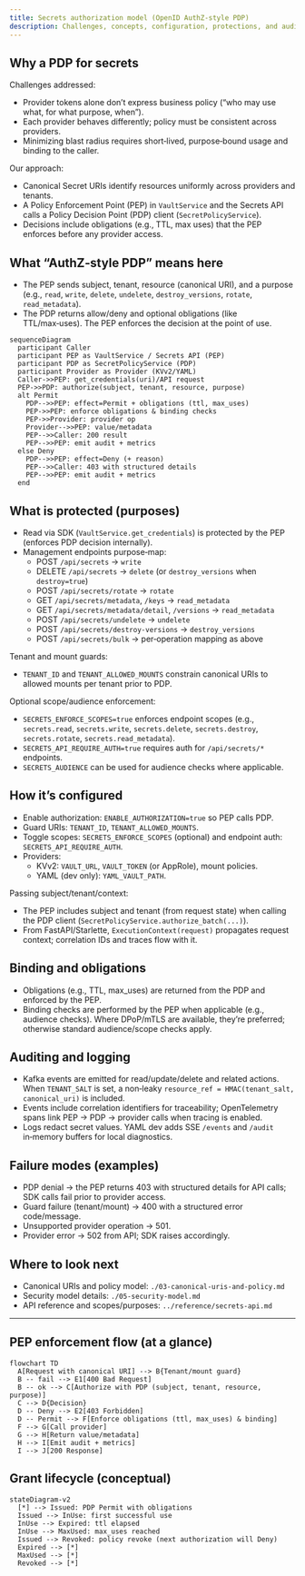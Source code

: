 ```yaml
---
title: Secrets authorization model (OpenID AuthZ‑style PDP)
description: Challenges, concepts, configuration, protections, and auditing for our secrets authorization model
---
```


## Why a PDP for secrets

Challenges addressed:

- Provider tokens alone don’t express business policy (“who may use what, for what purpose, when”).
- Each provider behaves differently; policy must be consistent across providers.
- Minimizing blast radius requires short‑lived, purpose‑bound usage and binding to the caller.

Our approach:

- Canonical Secret URIs identify resources uniformly across providers and tenants.
- A Policy Enforcement Point (PEP) in `VaultService` and the Secrets API calls a Policy Decision Point (PDP) client (`SecretPolicyService`).
- Decisions include obligations (e.g., TTL, max uses) that the PEP enforces before any provider access.

## What “AuthZ‑style PDP” means here

- The PEP sends subject, tenant, resource (canonical URI), and a purpose (e.g., `read`, `write`, `delete`, `undelete`, `destroy_versions`, `rotate`, `read_metadata`).
- The PDP returns allow/deny and optional obligations (like TTL/max‑uses). The PEP enforces the decision at the point of use.

```mermaid
sequenceDiagram
  participant Caller
  participant PEP as VaultService / Secrets API (PEP)
  participant PDP as SecretPolicyService (PDP)
  participant Provider as Provider (KVv2/YAML)
  Caller->>PEP: get_credentials(uri)/API request
  PEP->>PDP: authorize(subject, tenant, resource, purpose)
  alt Permit
    PDP-->>PEP: effect=Permit + obligations (ttl, max_uses)
    PEP->>PEP: enforce obligations & binding checks
    PEP->>Provider: provider op
    Provider-->>PEP: value/metadata
    PEP-->>Caller: 200 result
    PEP-->>PEP: emit audit + metrics
  else Deny
    PDP-->>PEP: effect=Deny (+ reason)
    PEP-->>Caller: 403 with structured details
    PEP-->>PEP: emit audit + metrics
  end
```

## What is protected (purposes)

- Read via SDK (`VaultService.get_credentials`) is protected by the PEP (enforces PDP decision internally).
- Management endpoints purpose‑map:
  - POST `/api/secrets` → `write`
  - DELETE `/api/secrets` → `delete` (or `destroy_versions` when `destroy=true`)
  - POST `/api/secrets/rotate` → `rotate`
  - GET `/api/secrets/metadata`, `/keys` → `read_metadata`
  - GET `/api/secrets/metadata/detail`, `/versions` → `read_metadata`
  - POST `/api/secrets/undelete` → `undelete`
  - POST `/api/secrets/destroy-versions` → `destroy_versions`
  - POST `/api/secrets/bulk` → per‑operation mapping as above

Tenant and mount guards:

- `TENANT_ID` and `TENANT_ALLOWED_MOUNTS` constrain canonical URIs to allowed mounts per tenant prior to PDP.

Optional scope/audience enforcement:

- `SECRETS_ENFORCE_SCOPES=true` enforces endpoint scopes (e.g., `secrets.read`, `secrets.write`, `secrets.delete`, `secrets.destroy`, `secrets.rotate`, `secrets.read_metadata`).
- `SECRETS_API_REQUIRE_AUTH=true` requires auth for `/api/secrets/*` endpoints.
- `SECRETS_AUDIENCE` can be used for audience checks where applicable.

## How it’s configured

- Enable authorization: `ENABLE_AUTHORIZATION=true` so PEP calls PDP.
- Guard URIs: `TENANT_ID`, `TENANT_ALLOWED_MOUNTS`.
- Toggle scopes: `SECRETS_ENFORCE_SCOPES` (optional) and endpoint auth: `SECRETS_API_REQUIRE_AUTH`.
- Providers:
  - KVv2: `VAULT_URL`, `VAULT_TOKEN` (or AppRole), mount policies.
  - YAML (dev only): `YAML_VAULT_PATH`.

Passing subject/tenant/context:

- The PEP includes subject and tenant (from request state) when calling the PDP client (`SecretPolicyService.authorize_batch(...)`).
- From FastAPI/Starlette, `ExecutionContext(request)` propagates request context; correlation IDs and traces flow with it.

## Binding and obligations

- Obligations (e.g., TTL, max_uses) are returned from the PDP and enforced by the PEP.
- Binding checks are performed by the PEP when applicable (e.g., audience checks). Where DPoP/mTLS are available, they’re preferred; otherwise standard audience/scope checks apply.

## Auditing and logging

- Kafka events are emitted for read/update/delete and related actions. When `TENANT_SALT` is set, a non‑leaky `resource_ref = HMAC(tenant_salt, canonical_uri)` is included.
- Events include correlation identifiers for traceability; OpenTelemetry spans link PEP → PDP → provider calls when tracing is enabled.
- Logs redact secret values. YAML dev adds SSE `/events` and `/audit` in‑memory buffers for local diagnostics.

## Failure modes (examples)

- PDP denial → the PEP returns 403 with structured details for API calls; SDK calls fail prior to provider access.
- Guard failure (tenant/mount) → 400 with a structured error code/message.
- Unsupported provider operation → 501.
- Provider error → 502 from API; SDK raises accordingly.

## Where to look next

- Canonical URIs and policy model: `./03-canonical-uris-and-policy.md`
- Security model details: `./05-security-model.md`
- API reference and scopes/purposes: `../reference/secrets-api.md`

---

## PEP enforcement flow (at a glance)

```mermaid
flowchart TD
  A[Request with canonical URI] --> B{Tenant/mount guard}
  B -- fail --> E1[400 Bad Request]
  B -- ok --> C[Authorize with PDP (subject, tenant, resource, purpose)]
  C --> D{Decision}
  D -- Deny --> E2[403 Forbidden]
  D -- Permit --> F[Enforce obligations (ttl, max_uses) & binding]
  F --> G[Call provider]
  G --> H[Return value/metadata]
  H --> I[Emit audit + metrics]
  I --> J[200 Response]
```

## Grant lifecycle (conceptual)

```mermaid
stateDiagram-v2
  [*] --> Issued: PDP Permit with obligations
  Issued --> InUse: first successful use
  InUse --> Expired: ttl elapsed
  InUse --> MaxUsed: max_uses reached
  Issued --> Revoked: policy revoke (next authorization will Deny)
  Expired --> [*]
  MaxUsed --> [*]
  Revoked --> [*]
```

